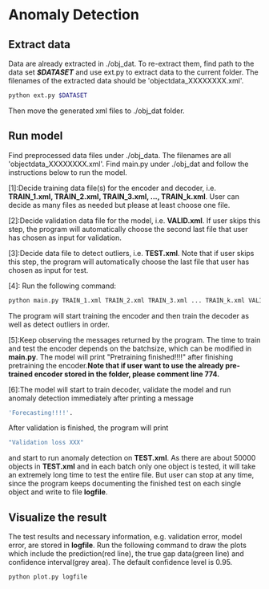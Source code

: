 # Anomaly Detection

## Extract data
Data are already extracted in ./obj_dat. To re-extract them, find path to the data set ***$DATASET*** and use ext.py to extract data to the current folder. The filenames of the extracted data should be 'objectdata_XXXXXXXX.xml'.
```bash
python ext.py $DATASET
```
Then move the generated xml files to ./obj_dat folder. 

## Run model
Find preprocessed data files under ./obj_data. The filenames are all 'objectdata_XXXXXXXX.xml'.
Find main.py under ./obj_dat and follow the instructions below to run the model.

[1]:Decide training data file(s) for the encoder and decoder, i.e. **TRAIN_1.xml, TRAIN_2.xml, TRAIN_3.xml, ..., TRAIN_k.xml**. User can decide as many files as needed but please at least choose one file.

[2]:Decide validation data file for the model, i.e. **VALID.xml**. If user skips this step, the program will automatically choose the second last file that user has chosen as input for validation.

[3]:Decide data file to detect outliers, i.e. **TEST.xml**. Note that if user skips this step, the program will automatically choose the last file that user has chosen as input for test.

[4]: Run the following command:
```bash
python main.py TRAIN_1.xml TRAIN_2.xml TRAIN_3.xml ... TRAIN_k.xml VALID.xml TEST.xml
```
 The program will start training the encoder and then train the decoder as well as detect outliers in order.

[5]:Keep observing the messages returned by the program. The time to train and test the encoder depends on the batchsize, which can be modified in **main.py**. The model will print 
"Pretraining finished!!!!" after finishing pretraining the encoder.****Note that if user want to use the already pre-trained encoder stored in the folder, please comment line 774.****

[6]:The model will start to train decoder, validate the model and run anomaly detection immediately after printing a message
```bash
'Forecasting!!!!'.
```
After validation is finished, the program will print 
```bash
"Validation loss XXX"
```
and start to run anomaly detection on **TEST.xml**. As there are about 50000 objects in **TEST.xml** and in each batch only one object is tested, it will take an extremely long time to test the entire file. But user can stop at any time, since the program keeps documenting the finished test on each single object and write to file **logfile**. 

## Visualize the result
The test results and necessary information, e.g. validation error, model error, are stored in **logfile**. Run the following command to draw the plots which include the prediction(red line), the true gap data(green line) and confidence interval(grey area). The default confidence level is 0.95.
```bash
python plot.py logfile
```



